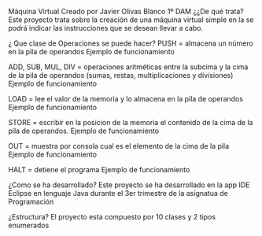 Máquina Virtual
Creado por Javier Olivas Blanco 1º DAM
¿¿De qué trata?
Este proyecto trata sobre la creación de una máquina virtual simple en la se podrá indicar las instrucciones que se desean llevar a cabo.

¿ Que clase de Operaciones se puede hacer?
PUSH = almacena un número en la pila de operandos 
Ejemplo de funcionamiento


ADD, SUB, MUL, DIV = operaciones aritméticas entre la subcima y la cima de la pila de operandos
(sumas, restas, multiplicaciones y divisiones) 
Ejemplo de funcionamiento

LOAD = lee el valor de la memoria y lo almacena en la pila de operandos 
Ejemplo de funcionamiento

STORE = escribir en la posicion de la memoria el contenido de la cima de la pila de operandos.
Ejemplo de funcionamiento


OUT = muestra por consola cual es el elemento de la cima de la pila 
Ejemplo de funcionamiento


HALT = detiene el programa 
Ejemplo de funcionamiento

¿Como se ha desarrollado?
Este proyecto se ha desarrollado en la app IDE Eclipse en lenguaje Java durante el 3er
trimestre de la asignatua de Programación

¿Estructura?
El proyecto esta compuesto por 10 clases y 2 tipos enumerados
